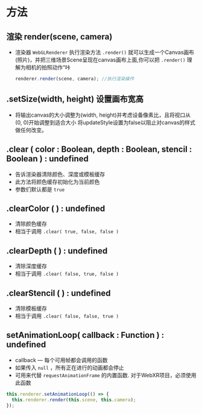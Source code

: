 # 方法

## 渲染 render(scene, camera)

+ 渲染器 `WebGLRenderer` 执行渲染方法 `.render()` 就可以生成一个Canvas画布(照片)，并把三维场景Scene呈现在canvas画布上面,你可以把 `.render()` 理解为相机的拍照动作“咔

  ```js
  renderer.render(scene, camera); //执行渲染操作
  ```

## .setSize(width, height) 设置画布宽高

+ 将输出canvas的大小调整为(width, height)并考虑设备像素比，且将视口从(0, 0)开始调整到适合大小 将updateStyle设置为false以阻止对canvas的样式做任何改变。

## .clear ( color : Boolean, depth : Boolean, stencil : Boolean ) : undefined

+ 告诉渲染器清除颜色、深度或模板缓存
+ 此方法将颜色缓存初始化为当前颜色
+ 参数们默认都是 `true`

## .clearColor ( ) : undefined

+ 清除颜色缓存
+ 相当于调用 `.clear( true, false, false )`

## .clearDepth ( ) : undefined

+ 清除深度缓存
+ 相当于调用 `.clear( false, true, false )`

## .clearStencil ( ) : undefined

+ 清除模板缓存
+ 相当于调用 `.clear( false, false, true )`

## setAnimationLoop( callback : Function ) : undefined

  + callback — 每个可用帧都会调用的函数
  + 如果传入 `null` ，所有正在进行的动画都会停止
  + 可用来代替 `requestAnimationFrame` 的内置函数. 对于WebXR项目，必须使用此函数

  ```js
  this.renderer.setAnimationLoop(() => {
    this.renderer.render(this.scene, this.camera);
  });
  ```

